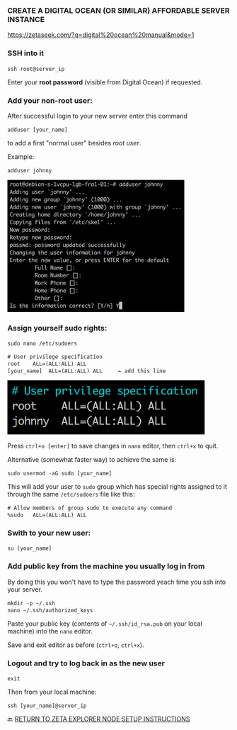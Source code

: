 ### CREATE A DIGITAL OCEAN (OR SIMILAR) AFFORDABLE SERVER INSTANCE

https://zetaseek.com/?q=digital%20ocean%20manual&mode=1

### SSH into it

```
ssh root@server_ip
```

Enter your <b>root password</b> (visible from Digital Ocean) if requested.

### Add your non-root user:

After successful login to your new server enter this command

```
adduser [your_name]
```

to add a first "normal user" besides <i>root user</i>.

Example:

```
adduser johnny
```

![adduser_example](./img/adduser_example.png)

### Assign yourself sudo rights:

```
sudo nano /etc/sudoers
```

```
# User privilege specification
root    ALL=(ALL:ALL) ALL
[your_name]  ALL=(ALL:ALL) ALL     ← add this line
```

![sudoers_example](./img/sudoers_example.png)

Press `ctrl+o [enter]` to save changes in `nano` editor, then `ctrl+x` to quit.

Alternative (somewhat faster way) to achieve the same is:

```
sudo usermod -aG sudo [your_name]
```

This will add your user to `sudo` group which has special rights assigned to it through the same `/etc/sudoers` file like this:

```
# Allow members of group sudo to execute any command
%sudo   ALL=(ALL:ALL) ALL
```

### Swith to your new user:

```
su [your_name]
```

### Add public key from the machine you usually log in from

By doing this you won't have to type the password yeach time you ssh into your server.

```
mkdir -p ~/.ssh
nano ~/.ssh/authorized_keys
```

Paste your public key (contents of `~/.ssh/id_rsa.pub` on your local machine) into the `nano` editor.

Save and exit editor as before (`ctrl+o`, `ctrl+x`).

### Logout and try to log back in as the new user

```
exit
```

Then from your local machine:

```
ssh [your_name]@server_ip
```

🔙 [RETURN TO ZETA EXPLORER NODE SETUP INSTRUCTIONS](../README.md#login-to-your-server)

